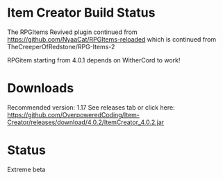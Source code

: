 # Item Creator Build Status
The RPGItems Revived plugin continued from https://github.com/NyaaCat/RPGItems-reloaded which is continued from TheCreeperOfRedstone/RPG-Items-2

RPGitem starting from 4.0.1 depends on WitherCord to work!

# Downloads
Recommended version: 1.17
See releases tab or click here: <br>
https://github.com/OverpoweredCoding/Item-Creator/releases/download/4.0.2/ItemCreator_4.0.2.jar <br>

# Status
Extreme beta

